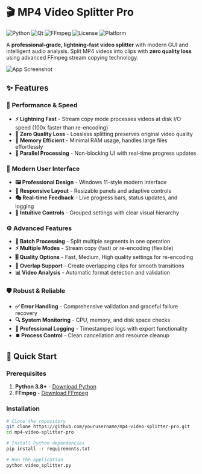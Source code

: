 # 🎬 MP4 Video Splitter Pro

![Python](https://img.shields.io/badge/Python-3.8%2B-blue.svg)
![Qt](https://img.shields.io/badge/Qt-PySide6-green.svg)
![FFmpeg](https://img.shields.io/badge/FFmpeg-Required-red.svg)
![License](https://img.shields.io/badge/License-MIT-yellow.svg)
![Platform](https://img.shields.io/badge/Platform-Windows%20%7C%20macOS%20%7C%20Linux-lightgrey.svg)

A **professional-grade, lightning-fast video splitter** with modern GUI and intelligent audio analysis. Split MP4 videos into clips with **zero quality loss** using advanced FFmpeg stream copying technology.

![App Screenshot](screenshot.png)

## ✨ Features

### 🚀 **Performance & Speed**
- **⚡ Lightning Fast** - Stream copy mode processes videos at disk I/O speed (100x faster than re-encoding)
- **🎯 Zero Quality Loss** - Lossless splitting preserves original video quality
- **💾 Memory Efficient** - Minimal RAM usage, handles large files effortlessly
- **🔄 Parallel Processing** - Non-blocking UI with real-time progress updates

### 🎨 **Modern User Interface**
- **🖼️ Professional Design** - Windows 11-style modern interface
- **📱 Responsive Layout** - Resizable panels and adaptive controls
- **🎭 Real-time Feedback** - Live progress bars, status updates, and logging
- **🎯 Intuitive Controls** - Grouped settings with clear visual hierarchy

### ⚙️ **Advanced Features**
- **📂 Batch Processing** - Split multiple segments in one operation
- **⚡ Multiple Modes** - Stream copy (fast) or re-encoding (flexible)
- **🎚️ Quality Options** - Fast, Medium, High quality settings for re-encoding
- **🔄 Overlap Support** - Create overlapping clips for smooth transitions
- **📊 Video Analysis** - Automatic format detection and validation

### 🛡️ **Robust & Reliable**
- **✅ Error Handling** - Comprehensive validation and graceful failure recovery
- **🔍 System Monitoring** - CPU, memory, and disk space checks
- **📝 Professional Logging** - Timestamped logs with export functionality
- **⏹️ Process Control** - Clean cancellation and resource cleanup

## 🚀 Quick Start

### Prerequisites

1. **Python 3.8+** - [Download Python](https://www.python.org/downloads/)
2. **FFmpeg** - [Download FFmpeg](https://ffmpeg.org/download.html)

### Installation

```bash
# Clone the repository
git clone https://github.com/yourusername/mp4-video-splitter-pro.git
cd mp4-video-splitter-pro

# Install Python dependencies
pip install -r requirements.txt

# Run the application
python video_splitter.py

